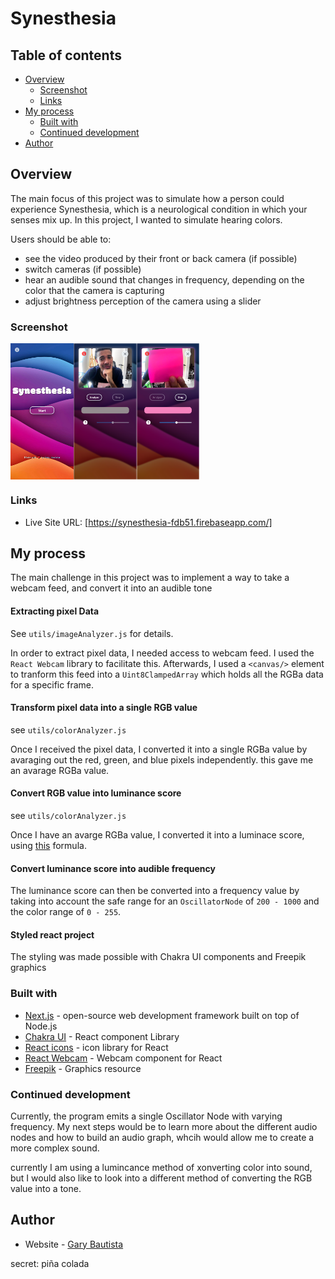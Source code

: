 # Synesthesia

## Table of contents

- [Overview](#overview)
  - [Screenshot](#screenshot)
  - [Links](#links)
- [My process](#My-process)
  - [Built with](#built-with)
  - [Continued development](#continued-development)
- [Author](#author)

## Overview
  The main focus of this project was to simulate how a person could experience Synesthesia, which is a neurological condition in which your senses mix up. In this project, I wanted to simulate hearing colors.

 Users should be able to:
  - see the video produced by their front or back camera (if possible)
  - switch cameras (if possible)
  - hear an audible sound that changes in frequency, depending on the color that the camera is capturing
  - adjust brightness perception of the camera using a slider

### Screenshot
<div style="display:flex">
  <img src="/screenshots/home.png" alt="homepage view" width="20%" height="30%"/>
  <img src="/screenshots/simulator_start.png" alt="simulator start screen" width="20%" height="30%"/>
  <img src="/screenshots/simulator_analyze.png" alt="simulator analyzing" width="20%" height="30%"/>
</div>


### Links

- Live Site URL: [https://synesthesia-fdb51.firebaseapp.com/]

## My process
  The main challenge in this project was to implement a way to take a webcam feed, and convert it into an audible tone
  
#### Extracting pixel Data

See `utils/imageAnalyzer.js` for details.

In order to extract pixel data, I needed access to webcam feed. I used the `React Webcam` library to facilitate this. Afterwards, I used a `<canvas/>` element to tranform this feed into a `Uint8ClampedArray` which holds all the RGBa data for a specific frame.
  
#### Transform pixel data into a single RGB value

see `utils/colorAnalyzer.js`

Once I received the pixel data, I converted it into a single RGBa value by avaraging out the red, green, and blue pixels independently. this gave me an avarage RGBa value.
  
#### Convert RGB value into luminance score

see `utils/colorAnalyzer.js`

Once I have an avarge RGBa value, I converted it into a luminace score, using [this](https://www.w3.org/TR/AERT/#color-contrast) formula.
  
#### Convert luminance score into audible frequency 

The luminance score can then be converted into a frequency value by taking into account the safe range for an `OscillatorNode` of `200 - 1000` and the color range of `0 - 255`.

#### Styled react project
The styling was made possible with Chakra UI components and Freepik graphics
  

### Built with
  - [Next.js](https://nextjs.org/) - open-source web development framework built on top of Node.js
  - [Chakra UI](https://chakra-ui.com/) - React component Library
  - [React icons](https://react-icons.github.io/react-icons/) - icon library for React
  - [React Webcam](https://www.npmjs.com/package/react-webcam) - Webcam component for React
  - [Freepik](https://www.freepik.com/home) - Graphics resource

### Continued development
 Currently, the program emits a single Oscillator Node with varying frequency. My next steps would be to learn more about the different audio nodes and how to build an audio graph, whcih would allow me to create a more complex sound.
 
currently I am using a lumincance method of xonverting color into sound, but I would also like to look into a different method of converting the RGB value into a tone.

## Author
- Website - [Gary Bautista](https://garybautista.me/)



secret: piña colada
